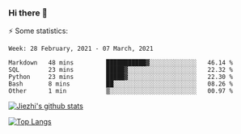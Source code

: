 ### Hi there 👋

⚡ Some statistics:

<!--START_SECTION:waka-->
```text
Week: 28 February, 2021 - 07 March, 2021

Markdown   48 mins         ███████████▓░░░░░░░░░░░░░   46.14 % 
SQL        23 mins         █████▓░░░░░░░░░░░░░░░░░░░   22.32 % 
Python     23 mins         █████▓░░░░░░░░░░░░░░░░░░░   22.30 % 
Bash       8 mins          ██░░░░░░░░░░░░░░░░░░░░░░░   08.26 % 
Other      1 min           ▒░░░░░░░░░░░░░░░░░░░░░░░░   00.97 % 
```
<!--END_SECTION:waka-->

[![Jiezhi's github stats](https://github-readme-stats.vercel.app/api?username=Jiezhi&show_icons=true)](https://github.com/Jiezhi/github-readme-stats)

[![Top Langs](https://github-readme-stats.vercel.app/api/top-langs/?username=Jiezhi&hide=javascript,html)](https://github.com/Jiezhi/github-readme-stats)
<!--
**Jiezhi/Jiezhi** is a ✨ _special_ ✨ repository because its `README.md` (this file) appears on your GitHub profile.

Here are some ideas to get you started:

- 🔭 I’m currently working on ...
- 🌱 I’m currently learning ...
- 👯 I’m looking to collaborate on ...
- 🤔 I’m looking for help with ...
- 💬 Ask me about ...
- 📫 How to reach me: ...
- 😄 Pronouns: ...
- ⚡ Fun fact: ...
-->

